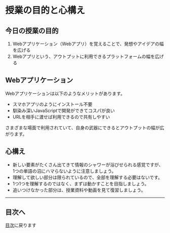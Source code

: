 # 授業の目的と心構え

## 今日の授業の目的

1. Webアプリケーション（Webアプリ）を覚えることで、発想やアイデアの幅を広げる
1. Webアプリという、アウトプットに利用できるプラットフォームの幅を広げる

## Webアプリケーション

Webアプリケーションは以下のようなメリットがあります。

- スマホアプリのようにインストール不要
- 馴染み深いJavaScriptで開発ができてコスパが良い
- URLを相手に渡せば利用できるので共有しやすい

さまざまな場面で利用されていて、自身の武器にできるとアウトプットの幅が広がります。

## 心構え

- 新しい要素がたくさん出てきて情報のシャワーが浴びせられる感覚ですが、1つの単語の沼にハマらないように注意しましょう。
- 理解して欲しい部分は限られているので、全部を理解する必要はないです。
- 1つ1つを理解するのではなく、まずは動かすことを目指しましょう。
- 追いつけなかった部分は、授業資料や動画を見て復習しましょう。

---

## 目次へ

[目次](https://github.com/protoout/po-common/tree/main/lessons)に戻ります
